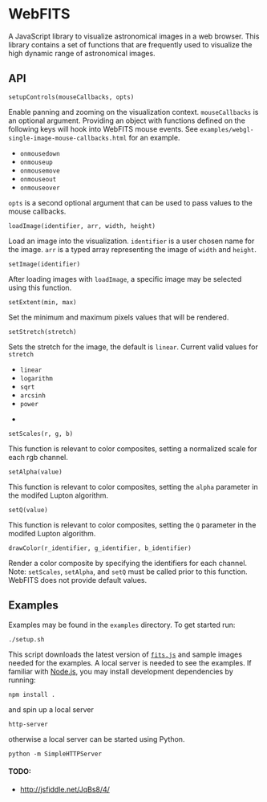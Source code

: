 # WebFITS

A JavaScript library to visualize astronomical images in a web browser.  This library contains a set of functions that are frequently used to visualize the high dynamic range of astronomical images.

## API
    
    setupControls(mouseCallbacks, opts)
Enable panning and zooming on the visualization context.  `mouseCallbacks` is an optional argument.  Providing an object with functions defined on the following keys will hook into WebFITS mouse events.  See `examples/webgl-single-image-mouse-callbacks.html` for an example.
  
  * `onmousedown`
  * `onmouseup`
  * `onmousemove`
  * `onmouseout`
  * `onmouseover`

`opts` is a second optional argument that can be used to pass values to the mouse callbacks.

    loadImage(identifier, arr, width, height)
Load an image into the visualization.  `identifier` is a user chosen name for the image. `arr` is a typed array representing the image of `width` and `height`.

    setImage(identifier)
After loading images with `loadImage`, a specific image may be selected using this function.

    setExtent(min, max)
Set the minimum and maximum pixels values that will be rendered.

    setStretch(stretch)
Sets the stretch for the image, the default is `linear`.  Current valid values for `stretch`

  * `linear`
  * `logarithm`
  * `sqrt`
  * `arcsinh`
  * `power`

-

    setScales(r, g, b)
This function is relevant to color composites, setting a normalized scale for each rgb channel.

    setAlpha(value)
This function is relevant to color composites, setting the `alpha` parameter in the modifed Lupton algorithm.

    setQ(value)
This function is relevant to color composites, setting the `Q` parameter in the modifed Lupton algorithm.

    drawColor(r_identifier, g_identifier, b_identifier)
Render a color composite by specifying the identifiers for each channel.  Note: `setScales`, `setAlpha`, and `setQ` must be called prior to this function.  WebFITS does not provide default values.


## Examples

Examples may be found in the `examples` directory.  To get started run:

    ./setup.sh

This script downloads the latest version of [`fits.js`](http://astrojs.github.com/fitsjs/) and sample images needed for the examples.  A local server is needed to see the examples.  If familiar with [Node.js](http://nodejs.org/), you may install development dependencies by running:

    npm install .

and spin up a local server

    http-server

otherwise a local server can be started using Python.

    python -m SimpleHTTPServer


#### TODO:

  * http://jsfiddle.net/JqBs8/4/